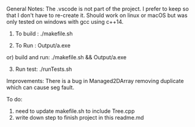 General Notes:
The .vscode is not part of the project. I prefer to keep so that I don't have to re-create it.
Should work on linux or macOS but was only tested on windows with gcc using c++14.

1) To build : ./makefile.sh

2) To Run : Output/a.exe

or) build and run:  ./makefile.sh && Output/a.exe

3) Run test: ./runTests.sh

Improvements: There is a bug in Managed2DArray removing duplicate which can cause seg fault.

To do: 

1) need to update makefile.sh to include Tree.cpp
2) write down step to finish project in this readme.md
